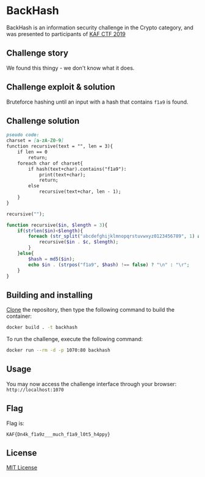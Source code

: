 # BackHash

BackHash is an information security challenge in the Crypto category, and was presented to participants of [KAF CTF 2019](https://ctf.kipodafterfree.com)

## Challenge story

We found this thingy - we don't know what it does.

## Challenge exploit & solution

Bruteforce hashing until an input with a hash that contains `f1a9` is found.

## Challenge solution

```md
pseudo code:
charset = [a-zA-Z0-9]
function recursive(text = "", len = 3){
    if len == 0
        return;
    foreach char of charset{
        if hash(text+char).contains("f1a9"):
            print(text+char);
            return;
        else
            recursive(text+char, len - 1);
    }
}
```

```php
recursive("");

function recursive($in, $length = 3){
	if(strlen($in)<$length){
		foreach (str_split("abcdefghijklmnopqrstuvwxyz0123456789", 1) as $c){
			recursive($in . $c, $length);
		}
	}else{
		$hash = md5($in);
		echo $in . (strpos("f1a9", $hash) !== false) ? "\n" : "\r";
	}
}
```

## Building and installing

[Clone](https://github.com/NadavTasher/2019-BackHash/archive/master.zip) the repository, then type the following command to build the container:
```bash
docker build . -t backhash
```

To run the challenge, execute the following command:
```bash
docker run --rm -d -p 1070:80 backhash
```

## Usage

You may now access the challenge interface through your browser: `http://localhost:1070`

## Flag

Flag is:
```flagscript
KAF{Dn4k_f1a9z___much_f1a9_l0t5_h4ppy}
```

## License
[MIT License](https://choosealicense.com/licenses/mit/)